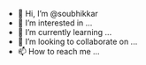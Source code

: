 - 👋 Hi, I’m @soubhikkar
- 👀 I’m interested in ...
- 🌱 I’m currently learning ...
- 💞️ I’m looking to collaborate on ...
- 📫 How to reach me ...

<!---
soubhikkar/soubhikkar is a ✨ special ✨ repository because its `README.md` (this file) appears on your GitHub profile.
You can click the Preview link to take a look at your changes.
--->

